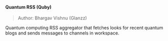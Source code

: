 #### Quantum RSS (Quby)
> Author: Bhargav Vishnu (Glanzz)

Quantum computing RSS aggregator that fetches looks for recent quantum blogs and sends messages to channels in workspace.


